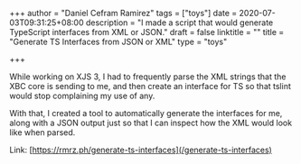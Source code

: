 +++
author = "Daniel Cefram Ramirez"
tags = ["toys"]
date = 2020-07-03T09:31:25+08:00
description = "I made a script that would generate TypeScript interfaces from XML or JSON."
draft = false
linktitle = ""
title = "Generate TS Interfaces from JSON or XML"
type = "toys"

+++

While working on XJS 3, I had to frequently parse the XML strings that the XBC core is sending to me, and then create an interface for TS so that tslint would stop complaining my use of any.

With that, I created a tool to automatically generate the interfaces for me, along with a JSON output just so that I can inspect how the XML would look like when parsed.

Link: [https://rmrz.ph/generate-ts-interfaces](/generate-ts-interfaces)
